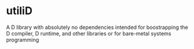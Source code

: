 # utiliD
A D library with absolutely no dependencies intended for boostrapping the D compiler, D runtime, and other libraries or for bare-metal systems programming
